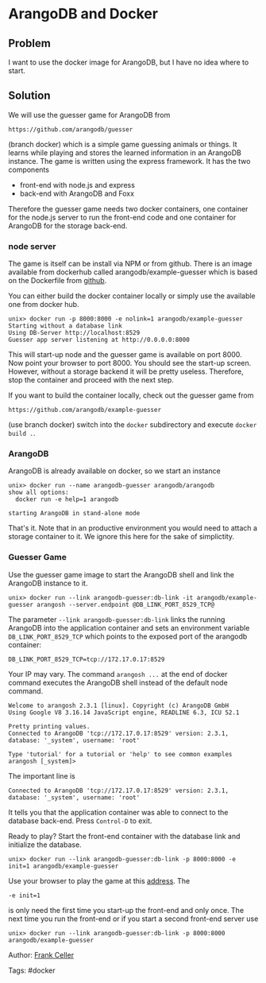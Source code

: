 # ArangoDB and Docker

## Problem

I want to use the docker image for ArangoDB, but I have no idea where to start.

## Solution

We will use the guesser game for ArangoDB from

    https://github.com/arangodb/guesser

(branch docker) which is a simple game guessing animals or things. It learns while playing
and stores the learned information in an ArangoDB instance. The game is written using the
express framework. It has the two components

* front-end with node.js and express
* back-end with ArangoDB and Foxx

Therefore the guesser game needs two docker containers, one container for the node.js
server to run the front-end code and one container for ArangoDB for the storage back-end.

### node server

The game is itself can be install via NPM or from github. There is an image available from
dockerhub called arangodb/example-guesser which is based on the Dockerfile
from [github](https://raw.githubusercontent.com/arangodb/guesser/docker/docker/Dockerfile).

You can either build the docker container locally or simply use the available one from
docker hub.

    unix> docker run -p 8000:8000 -e nolink=1 arangodb/example-guesser
	Starting without a database link
    Using DB-Server http://localhost:8529
    Guesser app server listening at http://0.0.0.0:8000

This will start-up node and the guesser game is available on port 8000. Now point your
browser to port 8000. You should see the start-up screen. However, without a storage
backend it will be pretty useless. Therefore, stop the container and proceed with the next
step.

If you want to build the container locally, check out the guesser game from

    https://github.com/arangodb/example-guesser

(use branch docker) switch into the `docker` subdirectory and execute `docker build .`.

### ArangoDB

ArangoDB is already available on docker, so we start an instance

    unix> docker run --name arangodb-guesser arangodb/arangodb
	show all options:
	  docker run -e help=1 arangodb

	starting ArangoDB in stand-alone mode

That's it. Note that in an productive environment you would need to attach a storage
container to it. We ignore this here for the sake of simplictity.

### Guesser Game

Use the guesser game image to start the ArangoDB shell and link the ArangoDB instance to
it.

    unix> docker run --link arangodb-guesser:db-link -it arangodb/example-guesser arangosh --server.endpoint @DB_LINK_PORT_8529_TCP@

The parameter `--link arangodb-guesser:db-link` links the running ArangoDB into the
application container and sets an environment variable `DB_LINK_PORT_8529_TCP` which
points to the exposed port of the arangodb container:

    DB_LINK_PORT_8529_TCP=tcp://172.17.0.17:8529

Your IP may vary. The command `arangosh ...` at the end of docker command executes the
ArangoDB shell instead of the default node command.

	Welcome to arangosh 2.3.1 [linux]. Copyright (c) ArangoDB GmbH
	Using Google V8 3.16.14 JavaScript engine, READLINE 6.3, ICU 52.1

	Pretty printing values.
	Connected to ArangoDB 'tcp://172.17.0.17:8529' version: 2.3.1, database: '_system', username: 'root'

	Type 'tutorial' for a tutorial or 'help' to see common examples
	arangosh [_system]> 

The important line is

	Connected to ArangoDB 'tcp://172.17.0.17:8529' version: 2.3.1, database: '_system', username: 'root'

It tells you that the application container was able to connect to the database
back-end. Press `Control-D` to exit.

Ready to play? Start the front-end container with the database link and initialize the database.

    unix> docker run --link arangodb-guesser:db-link -p 8000:8000 -e init=1 arangodb/example-guesser

Use your browser to play the game at this [address](http://127.0.0.1:8000/). The

    -e init=1

is only need the first time you start-up the front-end and only once. The next time you
run the front-end or if you start a second front-end server use

    unix> docker run --link arangodb-guesser:db-link -p 8000:8000 arangodb/example-guesser

Author: [Frank Celler](https://github.com/fceller)

Tags: #docker
